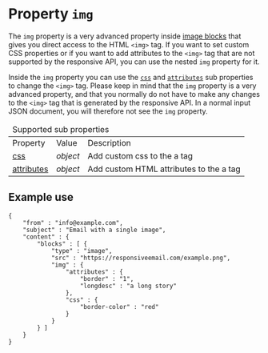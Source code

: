 # Property `img`

The `img` property is a very advanced property inside 
<a href="/support/json/block-image">image blocks</a> that gives you
direct access to the HTML ```<img>``` tag. If you want
to set custom CSS properties or if you want to add attributes to the 
```<img>``` tag that are not supported by the responsive API, you can
use the nested `img` property for it.

Inside the `img` property you can use the 
<a href="/support/json/property-css">`css`</a> and 
<a href="/support/json/property-attributes">`attributes`</a> sub 
properties to change the ```<img>``` tag. Please keep in mind that
the `img` property is a very advanced property, and that you normally
do not have to make any changes to the ```<img>``` tag that is generated
by the responsive API. In a normal input JSON document, you will therefore
not see the `img` property.

<table class="info">
    <thead>
        <tr>
            <td colspan="3">Supported sub properties</td>
        </tr>
    </thead>
    <tbody>
        <tr class="thead">
            <td>Property</td>
            <td>Value</td>
            <td>Description</td>   
        </tr>
        <tr>
            <td><a href="/support/json/property-css">css</a></td>
            <td><em>object</em></td>
            <td>Add custom css to the a tag</td>
        </tr>
        <tr>
            <td><a href="/support/json/property-attributes">attributes</a></td>
            <td><em>object</em></td>
            <td>Add custom HTML attributes to the a tag</td>
        </tr>
    </tbody>
</table>

## Example use

    {
        "from" : "info@example.com",
        "subject" : "Email with a single image",
        "content" : {
            "blocks" : [ {
                "type" : "image",
                "src" : "https://responsiveemail.com/example.png",
                "img" : {
                    "attributes" : {
                        "border" : "1",
                        "longdesc" : "a long story"
                    },
                    "css" : {
                        "border-color" : "red"
                    }
                }
            } ]
        }
    }

